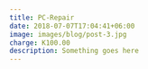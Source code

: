 ```yaml
---
title: PC-Repair
date: 2018-07-07T17:04:41+06:00
image: images/blog/post-3.jpg
charge: K100.00
description: Something goes here
---
```





